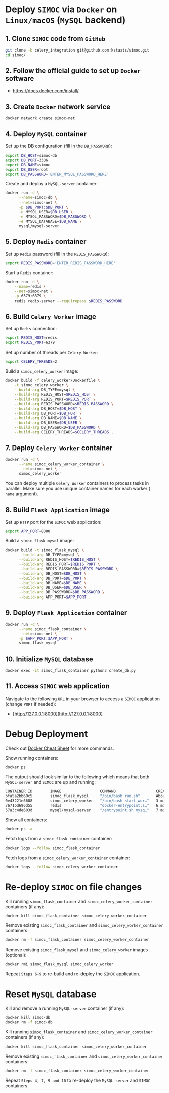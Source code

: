 # Deploy `SIMOC` via `Docker` on `Linux/macOS` (`MySQL` backend)

## 1. Clone `SIMOC` code from `GitHub`
```bash
git clone -b celery_integration git@github.com:kstaats/simoc.git
cd simoc/
```

## 2. Follow the official guide to set up `Docker` software

- https://docs.docker.com/install/

## 3. Create `Docker` network service
```bash
docker network create simoc-net
```

## 4. Deploy `MySQL` container

Set up the DB configuration (fill in the `DB_PASSWORD`):
```bash
export DB_HOST=simoc-db
export DB_PORT=3306
export DB_NAME=simoc
export DB_USER=root
export DB_PASSWORD='ENTER_MYSQL_PASSWORD_HERE'
```

Create and deploy a `MySQL-server` container:
```bash
docker run -d \
      --name=simoc-db \
      --net=simoc-net \
      -p $DB_PORT:$DB_PORT \
      -e MYSQL_USER=$DB_USER \
      -e MYSQL_PASSWORD=$DB_PASSWORD \
      -e MYSQL_DATABASE=$DB_NAME \
      mysql/mysql-server
```

## 5. Deploy `Redis` container 

Set up `Redis` password (fill in the `REDIS_PASSWORD`):
```bash
export REDIS_PASSWORD='ENTER_REDIS_PASSWORD_HERE'
```

Start a `Redis` container:
```bash
docker run -d \
    --name=redis \
    --net=simoc-net \
    -p 6379:6379 \
    redis redis-server --requirepass $REDIS_PASSWORD
```

## 6. Build `Celery Worker` image

Set up `Redis` connection:
```bash
export REDIS_HOST=redis
export REDIS_PORT=6379
```

Set up number of threads per `Celery Worker`:
```bash
export CELERY_THREADS=2
```

Build a `simoc_celery_worker` image:
```bash
docker build -f celery_worker/Dockerfile \
    -t simoc_celery_worker \
    --build-arg DB_TYPE=mysql \
    --build-arg REDIS_HOST=$REDIS_HOST \
    --build-arg REDIS_PORT=$REDIS_PORT \
    --build-arg REDIS_PASSWORD=$REDIS_PASSWORD \
    --build-arg DB_HOST=$DB_HOST \
    --build-arg DB_PORT=$DB_PORT \
    --build-arg DB_NAME=$DB_NAME \
    --build-arg DB_USER=$DB_USER \
    --build-arg DB_PASSWORD=$DB_PASSWORD \
    --build-arg CELERY_THREADS=$CELERY_THREADS .
```

## 7. Deploy `Celery Worker` container
```bash
docker run -d \
      --name simoc_celery_worker_container \
      --net=simoc-net \
      simoc_celery_worker
```

You can deploy multiple `Celery Worker` containers to process tasks in parallel.
Make sure you use unique container names for each worker (`--name` argument).

## 8. Build `Flask Application` image

Set up `HTTP` port for the `SIMOC` web application:
```bash
export APP_PORT=8000
```


Build a `simoc_flask_mysql` image:
```bash
docker build -t simoc_flask_mysql \
      --build-arg DB_TYPE=mysql \
      --build-arg REDIS_HOST=$REDIS_HOST \
      --build-arg REDIS_PORT=$REDIS_PORT \
      --build-arg REDIS_PASSWORD=$REDIS_PASSWORD \
      --build-arg DB_HOST=$DB_HOST \
      --build-arg DB_PORT=$DB_PORT \
      --build-arg DB_NAME=$DB_NAME \
      --build-arg DB_USER=$DB_USER \
      --build-arg DB_PASSWORD=$DB_PASSWORD \
      --build-arg APP_PORT=$APP_PORT .
```

## 9. Deploy `Flask Application` container

```bash
docker run -d \
      --name simoc_flask_container \
      --net=simoc-net \
      -p $APP_PORT:$APP_PORT \
      simoc_flask_mysql
```

## 10. Initialize `MySQL` database

```bash
docker exec -it simoc_flask_container python3 create_db.py
```

## 11. Access `SIMOC` web application
Navigate to the following `URL` in your browser to access a `SIMOC` application (change `PORT` if needed):
- [http://127.0.0.1:8000](http://127.0.0.1:8000)

# Debug Deployment
Check out [Docker Cheat Sheet](https://github.com/wsargent/docker-cheat-sheet) for more commands.

Show running containers:

```bash
docker ps
```

The output should look similar to the following which means that both `MySQL-server` and `SIMOC` are up and running:
```bash
CONTAINER ID        IMAGE                 COMMAND                  CREATED              STATUS                   PORTS                               NAMES
bfa5a2bb60c5        simoc_flask_mysql     "/bin/bash run.sh"       About a minute ago   Up About a minute        0.0.0.0:8000->8000/tcp              simoc_flask_container
0e43221e6688        simoc_celery_worker   "/bin/bash start_wor…"   3 minutes ago        Up 3 minutes                                                 simoc_celery_worker_container
7671bd696d55        redis                 "docker-entrypoint.s…"   6 minutes ago        Up 6 minutes             0.0.0.0:6379->6379/tcp              redis
57a3c4de603d        mysql/mysql-server    "/entrypoint.sh mysq…"   7 minutes ago        Up 7 minutes (healthy)   0.0.0.0:3306->3306/tcp, 33060/tcp   simoc-db
```

Show all containers:

```bash
docker ps -a
```

Fetch logs from a `simoc_flask_container` container:

```bash
docker logs --follow simoc_flask_container
```

Fetch logs from a `simoc_celery_worker_container` container:

```bash
docker logs --follow simoc_celery_worker_container
```

# Re-deploy `SIMOC` on file changes

Kill running `simoc_flask_container` and `simoc_celery_worker_container` containers (if any):
```bash
docker kill simoc_flask_container simoc_celery_worker_container
```

Remove existing `simoc_flask_container` and `simoc_celery_worker_container` containers:
```bash
docker rm -f simoc_flask_container simoc_celery_worker_container
```

Remove existing `simoc_flask_mysql` and `simoc_celery_worker` images (optional):
```bash
docker rmi simoc_flask_mysql simoc_celery_worker
```

Repeat `Steps 6-9` to re-build and re-deploy the `SIMOC` application.

# Reset `MySQL` database

Kill and remove a running `MySQL-server` container (if any):
```bash
docker kill simoc-db
docker rm -f simoc-db
```

Kill running `simoc_flask_container` and `simoc_celery_worker_container` containers (if any):
```bash
docker kill simoc_flask_container simoc_celery_worker_container
```

Remove existing `simoc_flask_container` and `simoc_celery_worker_container` containers:
```bash
docker rm -f simoc_flask_container simoc_celery_worker_container
```

Repeat `Steps 4, 7, 9 and 10` to re-deploy the `MySQL-server` and `SIMOC` containers.


